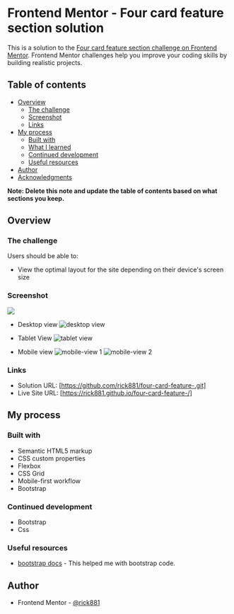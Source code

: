 # Frontend Mentor - Four card feature section solution

This is a solution to the [Four card feature section challenge on Frontend Mentor](https://www.frontendmentor.io/challenges/four-card-feature-section-weK1eFYK). Frontend Mentor challenges help you improve your coding skills by building realistic projects. 

## Table of contents

- [Overview](#overview)
  - [The challenge](#the-challenge)
  - [Screenshot](#screenshot)
  - [Links](#links)
- [My process](#my-process)
  - [Built with](#built-with)
  - [What I learned](#what-i-learned)
  - [Continued development](#continued-development)
  - [Useful resources](#useful-resources)
- [Author](#author)
- [Acknowledgments](#acknowledgments)

**Note: Delete this note and update the table of contents based on what sections you keep.**

## Overview

### The challenge

Users should be able to:

- View the optimal layout for the site depending on their device's screen size

### Screenshot

![](./screenshot.jpg)

- Desktop view
![desktop view](https://user-images.githubusercontent.com/112169932/191269033-a2f8eb99-e78b-4f54-95d0-03d2d9f6eb46.PNG)

- Tablet View
![tablet view](https://user-images.githubusercontent.com/112169932/191269039-e8c7998e-0ded-4164-ae21-c592a6212a6c.PNG)

- Mobile view
![mobile-view 1](https://user-images.githubusercontent.com/112169932/191269048-b9ac4338-e4b1-478e-a10e-eaa9e8bcc32b.PNG)
![mobile-view 2](https://user-images.githubusercontent.com/112169932/191269055-8dba6fa6-97e6-498c-a1d6-9ead60476209.PNG)

### Links

- Solution URL: [https://github.com/rick881/four-card-feature-.git]
- Live Site URL: [https://rick881.github.io/four-card-feature-/]

## My process

### Built with

- Semantic HTML5 markup
- CSS custom properties
- Flexbox
- CSS Grid
- Mobile-first workflow
- Bootstrap

### Continued development

- Bootstrap
- Css


### Useful resources
- [bootstrap docs](https://getbootstrap.com/docs/5.2/getting-started/introduction/) - This helped me with bootstrap code.

## Author

- Frontend Mentor - [@rick881](https://www.frontendmentor.io/profile/rick881)




